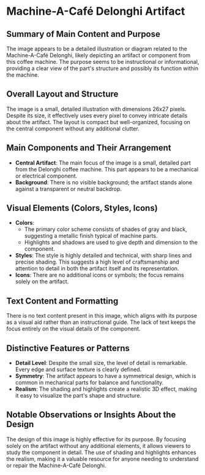 # Machine-A-Café Delonghi Artifact

## Summary of Main Content and Purpose
The image appears to be a detailed illustration or diagram related to the Machine-A-Café Delonghi, likely depicting an artifact or component from this coffee machine. The purpose seems to be instructional or informational, providing a clear view of the part's structure and possibly its function within the machine.

## Overall Layout and Structure
The image is a small, detailed illustration with dimensions 26x27 pixels. Despite its size, it effectively uses every pixel to convey intricate details about the artifact. The layout is compact but well-organized, focusing on the central component without any additional clutter.

## Main Components and Their Arrangement
- **Central Artifact**: The main focus of the image is a small, detailed part from the Delonghi coffee machine. This part appears to be a mechanical or electrical component.
- **Background**: There is no visible background; the artifact stands alone against a transparent or neutral backdrop.

## Visual Elements (Colors, Styles, Icons)
- **Colors**:
  - The primary color scheme consists of shades of gray and black, suggesting a metallic finish typical of machine parts.
  - Highlights and shadows are used to give depth and dimension to the component.
- **Styles**: The style is highly detailed and technical, with sharp lines and precise shading. This suggests a high level of craftsmanship and attention to detail in both the artifact itself and its representation.
- **Icons**: There are no additional icons or symbols; the focus remains solely on the artifact.

## Text Content and Formatting
There is no text content present in this image, which aligns with its purpose as a visual aid rather than an instructional guide. The lack of text keeps the focus entirely on the visual details of the component.

## Distinctive Features or Patterns
- **Detail Level**: Despite the small size, the level of detail is remarkable. Every edge and surface texture is clearly defined.
- **Symmetry**: The artifact appears to have a symmetrical design, which is common in mechanical parts for balance and functionality.
- **Realism**: The shading and highlights create a realistic 3D effect, making it easy to visualize the part's shape and structure.

## Notable Observations or Insights About the Design
The design of this image is highly effective for its purpose. By focusing solely on the artifact without any additional elements, it allows viewers to study the component in detail. The use of shading and highlights enhances the realism, making it a valuable resource for anyone needing to understand or repair the Machine-A-Café Delonghi.